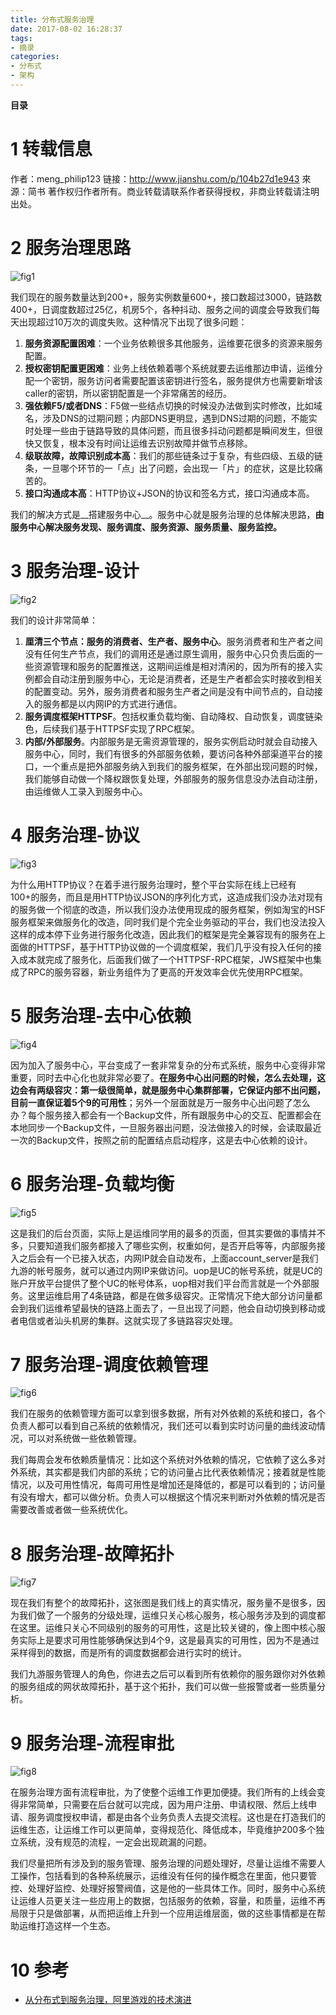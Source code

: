 ```yaml
---
title: 分布式服务治理
date: 2017-08-02 16:28:37
tags:
- 摘录
categories:
- 分布式
- 架构
---
```


__目录__

<!-- toc -->
<!--more-->

# 1 转载信息

作者：meng_philip123
链接：http://www.jianshu.com/p/104b27d1e943
來源：简书
著作权归作者所有。商业转载请联系作者获得授权，非商业转载请注明出处。

# 2 服务治理思路

![fig1](/images/分布式服务治理/fig1.jpeg)

我们现在的服务数量达到200+，服务实例数量600+，接口数超过3000，链路数400+，日调度数超过25亿，机房5个，各种抖动、服务之间的调度会导致我们每天出现超过10万次的调度失败。这种情况下出现了很多问题：

1. __服务资源配置困难__：一个业务依赖很多其他服务，运维要花很多的资源来服务配置。
1. __授权密钥配置更困难__：业务上线依赖着哪个系统就要去运维那边申请，运维分配一个密钥，服务访问者需要配置该密钥进行签名，服务提供方也需要新增该caller的密钥，所以密钥配置是一个非常痛苦的经历。
1. __强依赖F5/或者DNS__：F5做一些结点切换的时候没办法做到实时修改，比如域名，涉及DNS的过期问题；内部DNS更明显，遇到DNS过期的问题，不能实时处理一些由于链路导致的具体问题，而且很多抖动问题都是瞬间发生，但很快又恢复，根本没有时间让运维去识别故障并做节点移除。
1. __级联故障，故障识别成本高__：我们的那些链条过于复杂，有些四级、五级的链条，一旦哪个环节的一「点」出了问题，会出现一「片」的症状，这是比较痛苦的。
1. __接口沟通成本高__：HTTP协议+JSON的协议和签名方式，接口沟通成本高。

我们的解决方式是__搭建服务中心__。服务中心就是服务治理的总体解决思路，__由服务中心解决服务发现、服务调度、服务资源、服务质量、服务监控。__

# 3 服务治理-设计

![fig2](/images/分布式服务治理/fig2.jpeg)

我们的设计非常简单：

1. __厘清三个节点：服务的消费者、生产者、服务中心__。服务消费者和生产者之间没有任何生产节点，我们的调用还是通过原生调用，服务中心只负责后面的一些资源管理和服务的配置推送，这期间运维是相对清闲的，因为所有的接入实例都会自动注册到服务中心，无论是消费者，还是生产者都会实时接收到相关的配置变动。另外，服务消费者和服务生产者之间是没有中间节点的，自动接入的服务都是以内网IP的方式进行通信。
1. __服务调度框架HTTPSF__。包括权重负载均衡、自动降权、自动恢复，调度链染色，后续我们基于HTTPSF实现了RPC框架。
1. __内部/外部服务__。内部服务是无需资源管理的，服务实例启动时就会自动接入服务中心，同时，我们有很多的外部服务依赖，要访问各种外部渠道平台的接口，一个重点是把外部服务纳入到我们的服务框架，在外部出现问题的时候，我们能够自动做一个降权跟恢复处理，外部服务的服务信息没办法自动注册，由运维做人工录入到服务中心。

# 4 服务治理-协议

![fig3](/images/分布式服务治理/fig3.jpeg)

为什么用HTTP协议？在着手进行服务治理时，整个平台实际在线上已经有100+的服务，而且是用HTTP协议JSON的序列化方式，这造成我们没办法对现有的服务做一个彻底的改造，所以我们没办法使用现成的服务框架，例如淘宝的HSF服务框架来做服务化的改造，同时我们是个完全业务驱动的平台，我们也没法投入这样的成本停下业务进行服务化改造，因此我们的框架是完全兼容现有的服务在上面做的HTTPSF，基于HTTP协议做的一个调度框架，我们几乎没有投入任何的接入成本就完成了服务化，后面我们做了一个HTTPSF-RPC框架，JWS框架中也集成了RPC的服务容器，新业务组件为了更高的开发效率会优先使用RPC框架。

# 5 服务治理-去中心依赖

![fig4](/images/分布式服务治理/fig4.jpeg)

因为加入了服务中心，平台变成了一套非常复杂的分布式系统，服务中心变得非常重要，同时去中心化也就非常必要了。__在服务中心出问题的时候，怎么去处理，这边会有两级容灾：第一级很简单，就是服务中心集群部署，它保证内部不出问题，目前一直保证着5个9的可用性__；另外一个层面就是万一服务中心出问题了怎么办？每个服务接入都会有一个Backup文件，所有跟服务中心的交互、配置都会在本地同步一个Backup文件，一旦服务器出问题，没法做接入的时候，会读取最近一次的Backup文件，按照之前的配置结点启动程序，这是去中心依赖的设计。

# 6 服务治理-负载均衡

![fig5](/images/分布式服务治理/fig5.jpeg)

这是我们的后台页面，实际上是运维同学用的最多的页面，但其实要做的事情并不多，只要知道我们服务都接入了哪些实例，权重如何，是否开启等等，内部服务接入之后会有一个已接入状态，内网IP就会自动发布，上面account_server是我们九游的帐号服务，就可以通过内网IP来做访问。uop是UC的帐号系统，就是UC的账户开放平台提供了整个UC的帐号体系，uop相对我们平台而言就是一个外部服务。这里运维启用了4条链路，都是在做多级容灾。正常情况下绝大部分访问量都会到我们运维希望最快的链路上面去了，一旦出现了问题，他会自动切换到移动或者电信或者汕头机房的集群。这就实现了多链路容灾处理。

# 7 服务治理-调度依赖管理

![fig6](/images/分布式服务治理/fig6.jpeg)

我们在服务的依赖管理方面可以拿到很多数据，所有对外依赖的系统和接口，各个负责人都可以看到自己系统的依赖情况，我们还可以看到实时访问量的曲线波动情况，可以对系统做一些依赖管理。

我们每周会发布依赖质量情况：比如这个系统对外依赖的情况，它依赖了这么多对外系统，其实都是我们内部的系统；它的访问量占比代表依赖情况；接着就是性能情况，以及可用性情况，每周可用性是增加还是降低的，都是可以看到的；访问量有没有增大，都可以做分析。负责人可以根据这个情况来判断对外依赖的情况是否需要改善或者做一些系统优化。

# 8 服务治理-故障拓扑

![fig7](/images/分布式服务治理/fig7.jpeg)

现在我们有整个的故障拓扑，这张图是我们线上的真实情况，服务量不是很多，因为我们做了一个服务的分级处理，运维只关心核心服务，核心服务涉及到的调度都在这里。运维只关心不同级别的服务的可用性，这是比较关键的，像上图中核心服务实际上是要求可用性能够确保达到4个9，这是最真实的可用性，因为不是通过采样得到的数据，而是所有的调度数据都会进行实时的统计。

我们九游服务管理人的角色，你进去之后可以看到所有依赖你的服务跟你对外依赖的服务组成的网状故障拓扑，基于这个拓扑，我们可以做一些报警或者一些质量分析。

# 9 服务治理-流程审批

![fig8](/images/分布式服务治理/fig8.jpeg)

在服务治理方面有流程审批，为了使整个运维工作更加便捷。我们所有的上线会变得非常简单，只需要在后台就可以完成，因为用户注册、申请权限、然后上线申请、服务调度授权申请，都是由各个业务负责人去提交流程。这也是在打造我们的运维生态，让运维工作可以更简单，变得规范化、降低成本，毕竟维护200多个独立系统，没有规范的流程，一定会出现疏漏的问题。

我们尽量把所有涉及到的服务管理、服务治理的问题处理好，尽量让运维不需要人工操作，包括看到的各种系统展示，运维没有任何的操作概念在里面，他只要管控、处理好监控、处理好报警阀值，这是他的一些具体工作。同时，服务中心系统让运维人员更关注一些应用上的数据，包括服务的依赖，容量，和质量，运维不再局限于只是做部署，从而把运维上升到一个应用运维层面，做的这些事情都是在帮助运维打造这样一个生态。

# 10 参考

* [从分布式到服务治理，阿里游戏的技术演进](http://www.jianshu.com/p/104b27d1e943)
